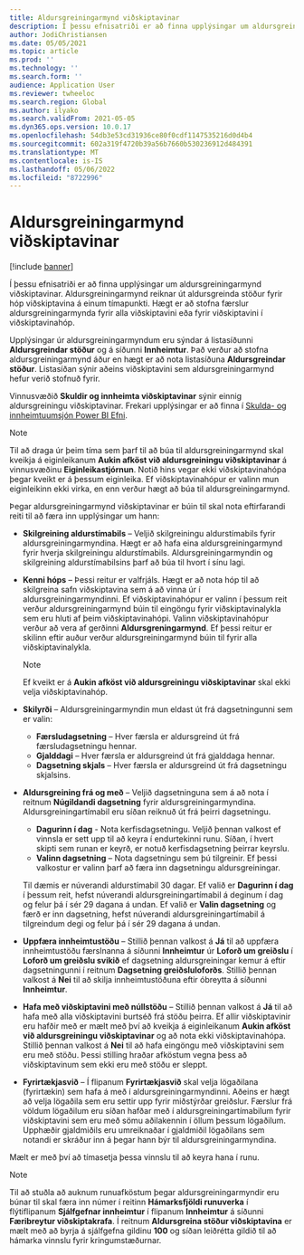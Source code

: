 ```yaml
---
title: Aldursgreiningarmynd viðskiptavinar
description: Í þessu efnisatriði er að finna upplýsingar um aldursgreiningarmynd viðskiptavinar. Aldursgreiningarmynd reiknar út aldursgreinda stöður fyrir hóp viðskiptavina á einum tímapunkti.
author: JodiChristiansen
ms.date: 05/05/2021
ms.topic: article
ms.prod: ''
ms.technology: ''
ms.search.form: ''
audience: Application User
ms.reviewer: twheeloc
ms.search.region: Global
ms.author: ilyako
ms.search.validFrom: 2021-05-05
ms.dyn365.ops.version: 10.0.17
ms.openlocfilehash: 54db3e53cd31936ce80f0cdf1147535216d0d4b4
ms.sourcegitcommit: 602a319f4720b39a56b7660b530236912d484391
ms.translationtype: MT
ms.contentlocale: is-IS
ms.lasthandoff: 05/06/2022
ms.locfileid: "8722996"
---
```

# <a name="customer-aging-snapshots"></a>Aldursgreiningarmynd viðskiptavinar

[!include [banner](../includes/banner.md)]

Í þessu efnisatriði er að finna upplýsingar um aldursgreiningarmynd viðskiptavinar. Aldursgreiningarmynd reiknar út aldursgreinda stöður fyrir hóp viðskiptavina á einum tímapunkti. Hægt er að stofna færslur aldursgreiningarmynda fyrir alla viðskiptavini eða fyrir viðskiptavini í viðskiptavinahóp.

Upplýsingar úr aldursgreiningarmyndum eru sýndar á listasíðunni **Aldursgreindar stöður** og á síðunni **Innheimtur**. Það verður að stofna aldursgreiningarmynd áður en hægt er að nota listasíðuna **Aldursgreindar stöður**. Listasíðan sýnir aðeins viðskiptavini sem aldursgreiningarmynd hefur verið stofnuð fyrir.

Vinnusvæðið **Skuldir og innheimta viðskiptavinar** sýnir einnig aldursgreiningu viðskiptavinar. Frekari upplýsingar er að finna í [Skulda- og innheimtuumsjón Power BI Efni](credit-collections-power-bi.md).

> [!NOTE]
> Til að draga úr þeim tíma sem þarf til að búa til aldursgreiningarmynd skal kveikja á eiginleikanum **Aukin afköst við aldursgreiningu viðskiptavinar** á vinnusvæðinu **Eiginleikastjórnun**. Notið hins vegar ekki viðskiptavinahópa þegar kveikt er á þessum eiginleika. Ef viðskiptavinahópur er valinn mun eiginleikinn ekki virka, en enn verður hægt að búa til aldursgreiningarmynd.

Þegar aldursgreiningarmynd viðskiptavinar er búin til skal nota eftirfarandi reiti til að færa inn upplýsingar um hann:

- **Skilgreining aldurstímabils** – Veljið skilgreiningu aldurstímabils fyrir aldursgreiningarmyndina. Hægt er að hafa eina aldursgreiningarmynd fyrir hverja skilgreiningu aldurstímabils. Aldursgreiningarmyndin og skilgreining aldurstímabilsins þarf að búa til hvort í sínu lagi.
- **Kenni hóps** – Þessi reitur er valfrjáls. Hægt er að nota hóp til að skilgreina safn viðskiptavina sem á að vinna úr í aldursgreiningarmyndinni. Ef viðskiptavinahópur er valinn í þessum reit verður aldursgreiningarmynd búin til eingöngu fyrir viðskiptavinalykla sem eru hluti af þeim viðskiptavinahópi. Valinn viðskiptavinahópur verður að vera af gerðinni **Aldursgreningarmynd**. Ef þessi reitur er skilinn eftir auður verður aldursgreiningarmynd búin til fyrir alla viðskiptavinalykla.

    > [!NOTE]
    > Ef kveikt er á **Aukin afköst við aldursgreiningu viðskiptavinar** skal ekki velja viðskiptavinahóp.

- **Skilyrði** – Aldursgreiningarmyndin mun eldast út frá dagsetningunni sem er valin:

    - **Færsludagsetning** – Hver færsla er aldursgreind út frá færsludagsetningu hennar.
    - **Gjalddagi** – Hver færsla er aldursgreind út frá gjalddaga hennar.
    - **Dagsetning skjals** – Hver færsla er aldursgreind út frá dagsetningu skjalsins.

- **Aldursgreining frá og með** – Veljið dagsetninguna sem á að nota í reitnum **Núgildandi dagsetning** fyrir aldursgreiningarmyndina. Aldursgreiningartímabil eru síðan reiknuð út frá þeirri dagsetningu. 

    - **Dagurinn í dag** - Nota kerfisdagsetningu. Veljið þennan valkost ef vinnsla er sett upp til að keyra í endurtekinni runu. Síðan, í hvert skipti sem runan er keyrð, er notuð kerfisdagsetning þeirrar keyrslu.
    - **Valinn dagsetning** – Nota dagsetningu sem þú tilgreinir. Ef þessi valkostur er valinn þarf að færa inn dagsetningu aldursgreiningar.

    Til dæmis er núverandi aldurstímabil 30 dagar. Ef valið er **Dagurinn í dag** í þessum reit, hefst núverandi aldursgreiningartímabil á deginum í dag og felur þá í sér 29 dagana á undan. Ef valið er **Valin dagsetning** og færð er inn dagsetning, hefst núverandi aldursgreiningartímabil á tilgreindum degi og felur þá í sér 29 dagana á undan.

- **Uppfæra innheimtustöðu** – Stillið þennan valkost á **Já** til að uppfæra innheimtustöðu færslnanna á síðunni **Innheimtur** úr **Loforð um greiðslu** í **Loforð um greiðslu svikið** ef dagsetning aldursgreiningar kemur á eftir dagsetningunni í reitnum **Dagsetning greiðsluloforðs**. Stillið þennan valkost á **Nei** til að skilja innheimtustöðuna eftir óbreytta á síðunni **Innheimtur**.
- **Hafa með viðskiptavini með núllstöðu** – Stillið þennan valkost á **Já** til að hafa með alla viðskiptavini burtséð frá stöðu þeirra. Ef allir viðskiptavinir eru hafðir með er mælt með því að kveikja á eiginleikanum **Aukin afköst við aldursgreiningu viðskiptavinar** og að nota ekki viðskiptavinahópa. Stillið þennan valkost á **Nei** til að hafa eingöngu með viðskiptavini sem eru með stöðu. Þessi stilling hraðar afköstum vegna þess að viðskiptavinum sem ekki eru með stöðu er sleppt.
- **Fyrirtækjasvið** – Í flipanum **Fyrirtækjasvið** skal velja lögaðilana (fyrirtækin) sem hafa á með í aldursgreiningarmyndinni. Aðeins er hægt að velja lögaðila sem eru settir upp fyrir miðstýrðar greiðslur. Færslur frá völdum lögaðilum eru síðan hafðar með í aldursgreiningartímabilum fyrir viðskiptavini sem eru með sömu aðilakennin í öllum þessum lögaðilum. Upphæðir gjaldmiðils eru umreiknaðar í gjaldmiðil lögaðilans sem notandi er skráður inn á þegar hann býr til aldursgreiningarmyndina.

Mælt er með því að tímasetja þessa vinnslu til að keyra hana í runu.

> [!NOTE]
> Til að stuðla að auknum runuafköstum þegar aldursgreiningarmyndir eru búnar til skal færa inn númer í reitinn **Hámarksfjöldi runuverka** í flýtiflipanum **Sjálfgefnar innheimtur** í flipanum **Innheimtur** á síðunni **Færibreytur viðskiptakrafa**. Í reitnum **Aldursgreina stöður viðskiptavina** er mælt með að byrja á sjálfgefna gildinu **100** og síðan leiðrétta gildið til að hámarka vinnslu fyrir kringumstæðurnar.

